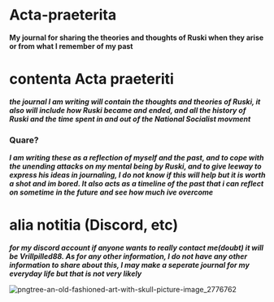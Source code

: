 # Acta-praeterita
**My journal for sharing the theories and thoughts of Ruski when they arise or from what I remember of my past**

# contenta Acta praeteriti 
***the journal I am writing will contain the thoughts and theories of Ruski, it also will include how Ruski became and ended, and all the history
of Ruski and the time spent in and out of the National Socialist movment***
### Quare?
***I am writing these as a reflection of myself and the past, and to cope with the unending attacks on my mental being by Ruski, and to give leeway 
to express his ideas in journaling, I do not know if this will help but it is worth a shot and im bored. It also acts as a timeline of the past that i can reflect on sometime in the future and see how much ive overcome***

# alia notitia (Discord, etc)
***for my discord account if anyone wants to really contact me(doubt) it will be Vrillpilled88. As for any other information, I do not have any other information to share about this, I may make a seperate journal for my everyday life but that is not very likely***

![pngtree-an-old-fashioned-art-with-skull-picture-image_2776762](https://github.com/user-attachments/assets/b8aa740f-3bd5-4e25-b63f-2f6697cd56ff)
